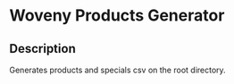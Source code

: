 # Woveny Products Generator

## Description

Generates products and specials csv on the root directory.